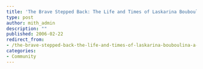 ```yaml
---
title: 'The Brave Stepped Back: The Life and Times of Laskarina Bouboulina. A Film by April Householder'
type: post
author: mith_admin
description: ""
published: 2006-02-22
redirect_from: 
- /the-brave-stepped-back-the-life-and-times-of-laskarina-bouboulina-a-film-by-april-householder/
categories:
- Community
---
```


